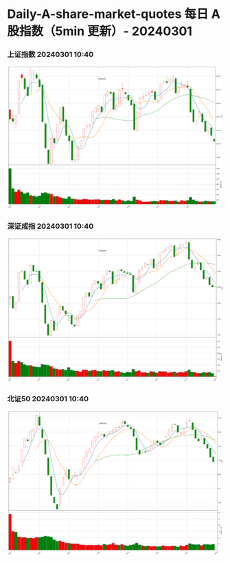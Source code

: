 
# Daily-A-share-market-quotes 每日 A 股指数（5min 更新）- 20240301

### 上证指数 20240301 10:40
![](./fig/2024/3/20240301-sh000001.png)

### 深证成指 20240301 10:40
![](./fig/2024/3/20240301-sz399001.png)

### 北证50 20240301 10:40
![](./fig/2024/3/20240301-bj899050.png)
